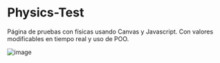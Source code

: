 # Physics-Test
Página de pruebas con físicas usando Canvas y Javascript.
Con valores modificables en tiempo real y uso de POO.

![image](https://user-images.githubusercontent.com/104173868/188984072-c39d3483-8d8f-4e3d-be32-e344c6be52c2.png)
